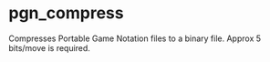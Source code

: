 # pgn_compress
Compresses Portable Game Notation files to a binary file. Approx 5 bits/move is required.
